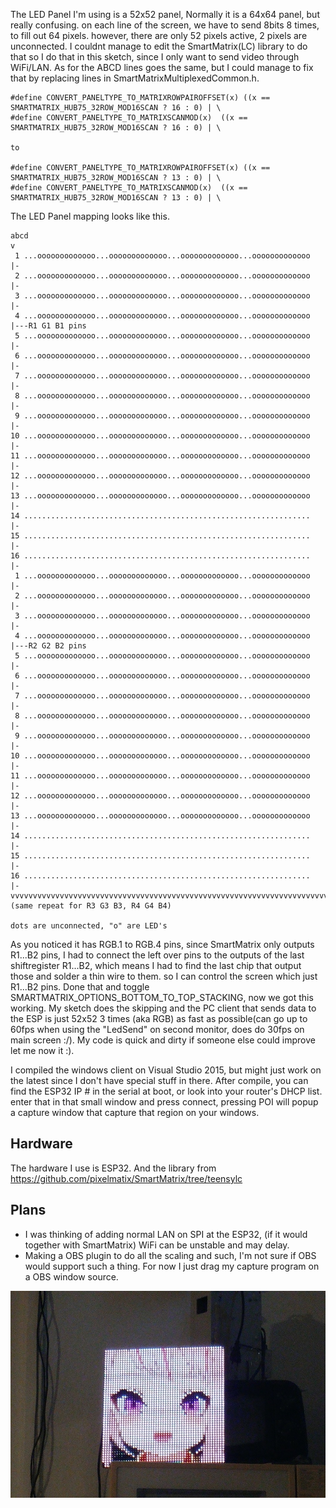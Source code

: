 The LED Panel I'm using is a 52x52 panel, Normally it is a 64x64 panel, but really confusing.
on each line of the screen, we have to send 8bits 8 times, to fill out 64 pixels. however, there are only 52 pixels active, 2 pixels are unconnected.
I couldnt manage to edit the SmartMatrix(LC) library to do that so I do that in this sketch, since I only want to send video through WiFi/LAN.
As for the ABCD lines goes the same, but I could manage to fix that by replacing lines in SmartMatrixMultiplexedCommon.h.
```
#define CONVERT_PANELTYPE_TO_MATRIXROWPAIROFFSET(x) ((x == SMARTMATRIX_HUB75_32ROW_MOD16SCAN ? 16 : 0) | \
#define CONVERT_PANELTYPE_TO_MATRIXSCANMOD(x)  ((x == SMARTMATRIX_HUB75_32ROW_MOD16SCAN ? 16 : 0) | \

to

#define CONVERT_PANELTYPE_TO_MATRIXROWPAIROFFSET(x) ((x == SMARTMATRIX_HUB75_32ROW_MOD16SCAN ? 13 : 0) | \
#define CONVERT_PANELTYPE_TO_MATRIXSCANMOD(x)  ((x == SMARTMATRIX_HUB75_32ROW_MOD16SCAN ? 13 : 0) | \
```


The LED Panel mapping looks like this.

```
abcd
v
 1 ...ooooooooooooo...ooooooooooooo...ooooooooooooo...ooooooooooooo  |-
 2 ...ooooooooooooo...ooooooooooooo...ooooooooooooo...ooooooooooooo  |-
 3 ...ooooooooooooo...ooooooooooooo...ooooooooooooo...ooooooooooooo  |-
 4 ...ooooooooooooo...ooooooooooooo...ooooooooooooo...ooooooooooooo  |---R1 G1 B1 pins 
 5 ...ooooooooooooo...ooooooooooooo...ooooooooooooo...ooooooooooooo  |-
 6 ...ooooooooooooo...ooooooooooooo...ooooooooooooo...ooooooooooooo  |-
 7 ...ooooooooooooo...ooooooooooooo...ooooooooooooo...ooooooooooooo  |-
 8 ...ooooooooooooo...ooooooooooooo...ooooooooooooo...ooooooooooooo  |-
 9 ...ooooooooooooo...ooooooooooooo...ooooooooooooo...ooooooooooooo  |-
10 ...ooooooooooooo...ooooooooooooo...ooooooooooooo...ooooooooooooo  |-
11 ...ooooooooooooo...ooooooooooooo...ooooooooooooo...ooooooooooooo  |-
12 ...ooooooooooooo...ooooooooooooo...ooooooooooooo...ooooooooooooo  |-
13 ...ooooooooooooo...ooooooooooooo...ooooooooooooo...ooooooooooooo  |-
14 ................................................................  |-
15 ................................................................  |-
16 ................................................................  |-
 1 ...ooooooooooooo...ooooooooooooo...ooooooooooooo...ooooooooooooo  |-
 2 ...ooooooooooooo...ooooooooooooo...ooooooooooooo...ooooooooooooo  |-
 3 ...ooooooooooooo...ooooooooooooo...ooooooooooooo...ooooooooooooo  |-
 4 ...ooooooooooooo...ooooooooooooo...ooooooooooooo...ooooooooooooo  |---R2 G2 B2 pins 
 5 ...ooooooooooooo...ooooooooooooo...ooooooooooooo...ooooooooooooo  |-
 6 ...ooooooooooooo...ooooooooooooo...ooooooooooooo...ooooooooooooo  |-
 7 ...ooooooooooooo...ooooooooooooo...ooooooooooooo...ooooooooooooo  |-
 8 ...ooooooooooooo...ooooooooooooo...ooooooooooooo...ooooooooooooo  |-
 9 ...ooooooooooooo...ooooooooooooo...ooooooooooooo...ooooooooooooo  |-
10 ...ooooooooooooo...ooooooooooooo...ooooooooooooo...ooooooooooooo  |-
11 ...ooooooooooooo...ooooooooooooo...ooooooooooooo...ooooooooooooo  |-
12 ...ooooooooooooo...ooooooooooooo...ooooooooooooo...ooooooooooooo  |-
13 ...ooooooooooooo...ooooooooooooo...ooooooooooooo...ooooooooooooo  |-
14 ................................................................  |-
15 ................................................................  |-
16 ................................................................  |-
vvvvvvvvvvvvvvvvvvvvvvvvvvvvvvvvvvvvvvvvvvvvvvvvvvvvvvvvvvvvvvvvvvvvvvv
(same repeat for R3 G3 B3, R4 G4 B4)

dots are unconnected, "o" are LED's
```

As you noticed it has RGB.1 to RGB.4 pins, since SmartMatrix only outputs R1...B2 pins, I had to connect the left over pins to the outputs of the last shiftregister R1...B2, which means I had to find the last chip that output those and solder a thin wire to them. so I can control the screen which just R1...B2 pins. Done that and toggle SMARTMATRIX_OPTIONS_BOTTOM_TO_TOP_STACKING, now we got this working.
My sketch does the skipping and the PC client that sends data to the ESP is just 52x52 3 times (aka RGB) as fast as possible(can go up to 60fps when using the "LedSend" on second monitor, does do 30fps on main screen :/). My code is quick and dirty if someone else could improve let me now it :).

I compiled the windows client on Visual Studio 2015, but might just work on the latest since I don't have special stuff in there.
After compile, you can find the ESP32 IP # in the serial at boot, or look into your router's DHCP list. enter that in that small window and press connect, pressing POI will popup a capture window that capture that region on your windows.

Hardware
-----
The hardware I use is ESP32.
And the library from https://github.com/pixelmatix/SmartMatrix/tree/teensylc

Plans
-----
- I was thinking of adding normal LAN on SPI at the ESP32, (if it would together with SmartMatrix) WiFi can be unstable and may delay.
- Making a OBS plugin to do all the scaling and such, I'm not sure if OBS would support such a thing. For now I just drag my capture program on a OBS window source.

![alt text](https://github.com/Dnstje/LEDSend/blob/master/Thim.jpg)
